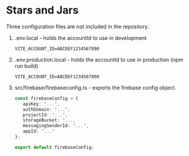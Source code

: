 # Stars and Jars

Three configuration files are not included in the repository.
1. .env.local - holds the accountId to use in development
   ```properties
   VITE_ACCOUNT_ID=ABCDEF1234567890
   ```
2. .env.production.local - holds the accountId to use in production (npm run build)
   ```properties
   VITE_ACCOUNT_ID=ABCDEF1234567890
   ```
3. src/firebase/firebaseconfig.ts - exports the firebase config object.
   ```ts
   const firebaseConfig = {
      apiKey: "...",
      authDomain: "...",
      projectId: "...",
      storageBucket: "...,
      messagingSenderId: "...",
      appId: "..."
   };

   export default firebaseConfig;
   ```
